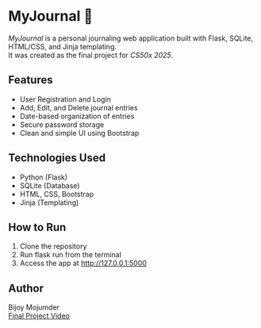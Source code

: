 # MyJournal 📝

*MyJournal* is a personal journaling web application built with Flask, SQLite, HTML/CSS, and Jinja templating.  
It was created as the final project for *CS50x 2025*.

## Features
- User Registration and Login
- Add, Edit, and Delete journal entries
- Date-based organization of entries
- Secure password storage
- Clean and simple UI using Bootstrap

## Technologies Used
- Python (Flask)
- SQLite (Database)
- HTML, CSS, Bootstrap
- Jinja (Templating)

## How to Run
1. Clone the repository
2. Run flask run from the terminal
3. Access the app at http://127.0.0.1:5000

## Author
Bijoy Mojumder  
[Final Project Video](https://youtu.be/OMJWvyYX-jM)
